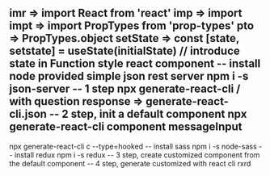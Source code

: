 imr => import React from 'react'
imp => import 
impt => import PropTypes from 'prop-types'
pto => PropTypes.object
setState => const [state, setstate] = useState(initialState) // introduce state in Function style react component
-- install node provided simple json rest server
npm i -s json-server
-- 1 step
npx generate-react-cli / with question response => generate-react-cli.json
-- 2 step, init a default component
npx generate-react-cli component messageInput
-- 
npx generate-react-cli c --type=hooked
-- install sass
npm i -s node-sass
-- install redux
npm i -s redux
-- 3 step, create customized component from the default component
-- 4 step, generate customized with react cli
rxrd

